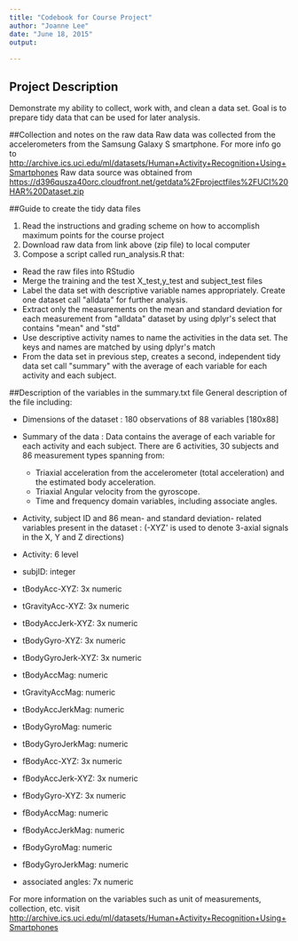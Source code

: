 ```yaml
---
title: "Codebook for Course Project"
author: "Joanne Lee"
date: "June 18, 2015"
output:
  
---
```

 
## Project Description
Demonstrate my ability to collect, work with, and clean a data set. 
Goal is to prepare tidy data that can be used for later analysis.

##Collection and notes on the raw data
Raw data was collected from the accelerometers from the Samsung Galaxy S smartphone.
For more info go to http://archive.ics.uci.edu/ml/datasets/Human+Activity+Recognition+Using+Smartphones
Raw data source was obtained from https://d396qusza40orc.cloudfront.net/getdata%2Fprojectfiles%2FUCI%20HAR%20Dataset.zip 
 
##Guide to create the tidy data files
1. Read the instructions and grading scheme on how to accomplish maximum points for the course project
2. Download raw data from link above (zip file) to local computer
3. Compose a script called run_analysis.R that:
- Read the raw files into RStudio
- Merge the training and the test X_test,y_test and subject_test files
- Label the data set with descriptive variable names appropriately. Create one dataset call "alldata" for further analysis.
- Extract only the measurements on the mean and standard deviation for each measurement from "alldata" dataset by using dplyr's select that contains "mean" and "std" 
- Use descriptive activity names to name the activities in the data set. The keys and names are matched by using dplyr's match
- From the data set in previous step, creates a second, independent tidy data set call "summary" with the average of each variable for each activity and each subject.
 
##Description of the variables in the summary.txt file
General description of the file including:
- Dimensions of the dataset : 180 observations of 88 variables [180x88]
 
- Summary of the data : Data contains the average of each variable for each activity and each subject. There are 6     activities, 30 subjects and 86 measurement types spanning from:
  - Triaxial acceleration from the accelerometer (total acceleration) and the estimated body acceleration. 
  - Triaxial Angular velocity from the gyroscope. 
  - Time and frequency domain variables, including associate angles. 
 
- Activity, subject ID and 86 mean- and standard deviation- related variables present in the dataset : (-XYZ' is used to denote 3-axial signals in the X, Y and Z directions)
 -  Activity: 6 level
 -  subjID: integer
 -  tBodyAcc-XYZ: 3x numeric
 -  tGravityAcc-XYZ: 3x numeric
 -  tBodyAccJerk-XYZ: 3x numeric
 -  tBodyGyro-XYZ: 3x numeric
 -  tBodyGyroJerk-XYZ: 3x numeric
 -  tBodyAccMag: numeric
 -  tGravityAccMag: numeric
 -  tBodyAccJerkMag: numeric
 -  tBodyGyroMag: numeric
 -  tBodyGyroJerkMag: numeric
 -  fBodyAcc-XYZ: 3x numeric
 -  fBodyAccJerk-XYZ: 3x numeric
 -  fBodyGyro-XYZ: 3x numeric
 -  fBodyAccMag: numeric
 -  fBodyAccJerkMag: numeric
 -  fBodyGyroMag: numeric
 -  fBodyGyroJerkMag: numeric
 -  associated angles: 7x numeric
 
For more information on the variables such as unit of measurements, collection, etc. visit  http://archive.ics.uci.edu/ml/datasets/Human+Activity+Recognition+Using+Smartphones
